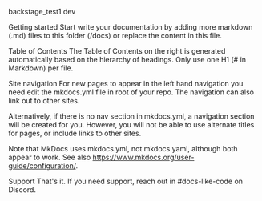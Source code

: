 backstage_test1
dev

Getting started
Start write your documentation by adding more markdown (.md) files to this folder (/docs) or replace the content in this file.

Table of Contents
The Table of Contents on the right is generated automatically based on the hierarchy of headings. Only use one H1 (# in Markdown) per file.

Site navigation
For new pages to appear in the left hand navigation you need edit the mkdocs.yml file in root of your repo. The navigation can also link out to other sites.

Alternatively, if there is no nav section in mkdocs.yml, a navigation section will be created for you. However, you will not be able to use alternate titles for pages, or include links to other sites.

Note that MkDocs uses mkdocs.yml, not mkdocs.yaml, although both appear to work. See also https://www.mkdocs.org/user-guide/configuration/.

Support
That's it. If you need support, reach out in #docs-like-code on Discord.